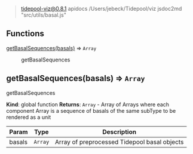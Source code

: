 
> tidepool-viz@0.8.1 apidocs /Users/jebeck/Tidepool/viz
> jsdoc2md "src/utils/basal.js"

## Functions

<dl>
<dt><a href="#getBasalSequences">getBasalSequences(basals)</a> ⇒ <code>Array</code></dt>
<dd><p>getBasalSequences</p>
</dd>
</dl>

<a name="getBasalSequences"></a>

## getBasalSequences(basals) ⇒ <code>Array</code>
getBasalSequences

**Kind**: global function
**Returns**: <code>Array</code> - Array of Arrays where each component Array is a sequence of basals
                of the same subType to be rendered as a unit

| Param | Type | Description |
| --- | --- | --- |
| basals | <code>Array</code> | Array of preprocessed Tidepool basal objects |
